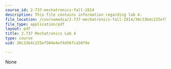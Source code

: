 ```yaml
---
course_id: 2-737-mechatronics-fall-2014
description: This file contains information regarding lab 4.
file_location: /coursemedia/2-737-mechatronics-fall-2014/30c33b4c225ef504e4ef4d56fca50f9e_MIT2_737F14_Lab4.pdf
file_type: application/pdf
layout: pdf
title: 2.737 Mechatronics Lab 4
type: course
uid: 30c33b4c225ef504e4ef4d56fca50f9e

---
```

None